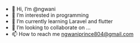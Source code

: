 - 👋 Hi, I’m @ngwani
- 👀 I’m interested in programming
- 🌱 I’m currently learning Laravel and flutter
- 💞️ I’m looking to collaborate on ...
- 📫 How to reach me ngwaniprince804@gmail.com

<!---
ngwani/ngwani is a ✨ special ✨ repository because its `README.md` (this file) appears on your GitHub profile.
You can click the Preview link to take a look at your changes.
--->
